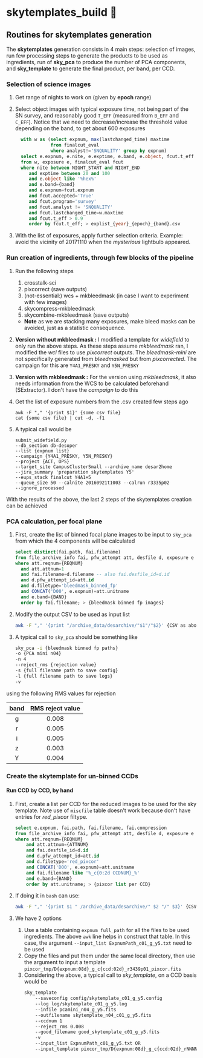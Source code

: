 # skytemplates_build :wrench:

## Routines for skytemplates generation
The **skytemplates** generation consists in 4 main steps: selection of images,
run few processing steps to generate the products to be used as ingredients,
run of **sky_pca** to produce the number of PCA components, and
**sky_template** to generate the final product, per band, per CCD.


### Selection of science images

1. Get range of nights to work on (given by **epoch** range)

1. Select object images with typical exposure time, not being part of the SN
survey, and reasonably good `T_EFF` (measured from `B_EFF` and `C_EFF`). Notice
that we need to decrease/increase the threshold value depending on the band, to
get about 600 exposures
   ```SQL
     with w as (select expnum, max(lastchanged_time) maxtime
                from finalcut_eval
                where analyst!='SNQUALITY' group by expnum)
     select e.expnum, e.nite, e.exptime, e.band, e.object, fcut.t_eff
     from w, exposure e, finalcut_eval fcut
     where nite between NIGHT_START and NIGHT_END
        and exptime between 20 and 100
        and e.object like '%hex%'
        and e.band={band}
        and e.expnum=fcut.expnum
        and fcut.accepted='True'
        and fcut.program='survey'
        and fcut.analyst != 'SNQUALITY'
        and fcut.lastchanged_time=w.maxtime
        and fcut.t_eff > 0.9
        order by fcut.t_eff; > explist_{year}_{epoch}_{band}.csv
   ```
1. With the list of exposures, apply further selection criteria. Example: avoid
the vicinity of 20171110 when the *mysterious* lightbulb appeared.

### Run creation of ingredients, through few blocks of the pipeline

1. Run the following steps
    1. crosstalk-sci
    1. pixcorrect (save outputs)
    1. (not-essential:) wcs + mkbleedmask (in case I want to experiment with
      few images)
    1. skycompress-mkbleedmask
    1. skycombine-mkbleedmask (save outputs)
    * **Note** as we are stacking many exposures, make bleed masks can be
    avoided, just as a statistic consequence.

1. **Version without mkbleedmask :**
I modified a template for *widefield* to only run the above steps. As these
steps assume *mkbleedmask* ran, I modified the *wcl* files to use *pixcorrect*
outputs. The *bleedmask-mini* are not specifically generated from *bleedmasked*
but from *pixcorrected*. The campaign for this are `Y4A1_PRESKY` and
`Y5N_PRESKY`

1. **Version with mkbleedmask :**
For the version using *mkbleedmask*, it also needs information from the WCS to
be calculated beforehand (SExtractor). I don't have the *campaign* to do this

1. Get the list of exposure numbers from the .csv created few steps ago
    ```
    awk -F "," '{print $1}' {some csv file}
    cat {some csv file} | cut -d, -f1
    ```
1. A typical call would be
    ```
    submit_widefield.py
    --db_section db-desoper
    --list {expnum list}
    --campaign {Y4A1_PRESKY, Y5N_PRESKY}
    --project {ACT, OPS}
    --target_site CampusClusterSmall --archive_name desar2home
    --jira_summary 'preparation skytemplates Y5'
    --eups_stack finalcut Y4A1+5
    --queue_size 50 --calnite 20160921t1003 --calrun r3335p02
    --ignore_processed
    ```
With the results of the above, the last 2 steps of the skytemplates creation
can be achieved

### PCA calculation, per focal plane

1. First, create the list of binned focal plane images to be input to `sky_pca`
from which the 4 components will be calculated
    ```SQL
    select distinct(fai.path, fai.filename)
    from file_archive_info fai, pfw_attempt att, desfile d, exposure e
    where att.reqnum={REQNUM}
      and att.attnum=1
      and fai.filename=d.filename -- also fai.desfile_id=d.id
      and d.pfw_attempt_id=att.id
      and d.filetype='bleedmask_binned_fp'
      and CONCAT('D00', e.expnum)=att.unitname
      and e.band={BAND}
      order by fai.filename; > {bleedmask binned fp images}
    ```
1. Modify the output CSV to be used as input list
    ```bash
    awk -F "," '{print "/archive_data/desarchive/"$1"/"$2}' {CSV as above}
    ```
1. A typical call to `sky_pca` should be something like
    ```bash
    sky_pca -i {bleedmask binned fp paths}
    -o {PCA mini n04}
    -n 4
    --reject_rms {rejection value}
    -s {full filename path to save config}
    -l {full filename path to save logs}
    -v
    ```
using the following RMS values for rejection

|band | RMS reject value|
|:---:|:---------------:|
|   g | 0.008           |
|   r | 0.005           |
|   i | 0.005           |
|   z | 0.003           |
|   Y | 0.004           |

### Create the skytemplate for un-binned CCDs

#### Run CCD by CCD, by hand
1. First, create a list per CCD for the reduced images to be used for the
sky template. Note use of `miscfile` table doesn't work because don't have
entries for *red_pixcor* filtype.  
    ```SQL
    select e.expnum, fai.path, fai.filename, fai.compression
    from file_archive_info fai, pfw_attempt att, desfile d, exposure e
    where att.reqnum={REQNUM}
        and att.attnum={ATTNUM}
        and fai.desfile_id=d.id
        and d.pfw_attempt_id=att.id
        and d.filetype='red_pixcor'
        and CONCAT('D00', e.expnum)=att.unitname
        and fai.filename like '%_c{0:2d CCDNUM}_%'
        and e.band={BAND}
        order by att.unitname; > {pixcor list per CCD}
    ```

1. If doing it in `bash` can use:
    ```bash
    awk -F "," '{print $1 " /archive_data/desarchive/" $2 "/" $3}' {CSV as above}
    ```

1. We have 2 options
    1. Use a table containing `expnum full_path` for all the files to be
    used ingredients. The above `awk` line helps in construct that table.
    In this case, the argument `--input_list ExpnumPath_c01_g_y5.txt` need
    to be used
    1. Copy the files and put them under the same local directory, then use
    the argument to input a template
    `pixcor_tmp/D{expnum:08d}_g_c{ccd:02d}_r3439p01_pixcor.fits`
    1. Considering the above, a typical call to *sky_template*, on a CCD
    basis would be
        ```bash
        sky_template
            --saveconfig config/skytemplate_c01_g_y5.config
            --log log/skytemplate_c01_g_y5.log
            --infile pcamini_n04_g_y5.fits
            --outfilename skytemplate_n04_c01_g_y5.fits
            --ccdnum 1
            --reject_rms 0.008
            --good_filename good_skytemplate_c01_g_y5.fits
            -v
            --input_list ExpnumPath_c01_g_y5.txt OR
            --input_template pixcor_tmp/D{expnum:08d}_g_c{ccd:02d}_rNNNNpNN_pixcor.fits
        ```
